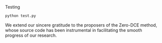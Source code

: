 Testing
```bash
python test.py
```

We extend our sincere gratitude to the proposers of the Zero-DCE method, whose source code has been instrumental in facilitating the smooth progress of our research.
